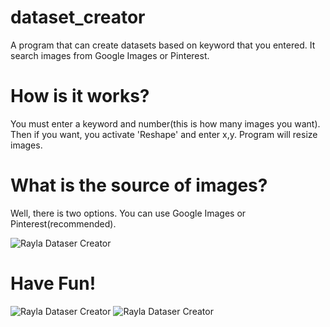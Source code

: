 # dataset_creator
A program that can create datasets based on keyword that you entered. It search images from Google Images or Pinterest.

# How is it works?

You must enter a keyword and number(this is how many images you want). Then if you want, you activate 'Reshape' and enter x,y.
Program will resize images. 

# What is the source of images?

Well, there is two options. You can use Google Images or Pinterest(recommended).

![Rayla Dataser Creator](https://i.ibb.co/bQHNJct/GUI-withexp.png)

# Have Fun!

![Rayla Dataser Creator](https://i.ibb.co/tJhh85q/Work-SS.png)
![Rayla Dataser Creator](https://i.ibb.co/r2hvhS7/Done-SS.png)


